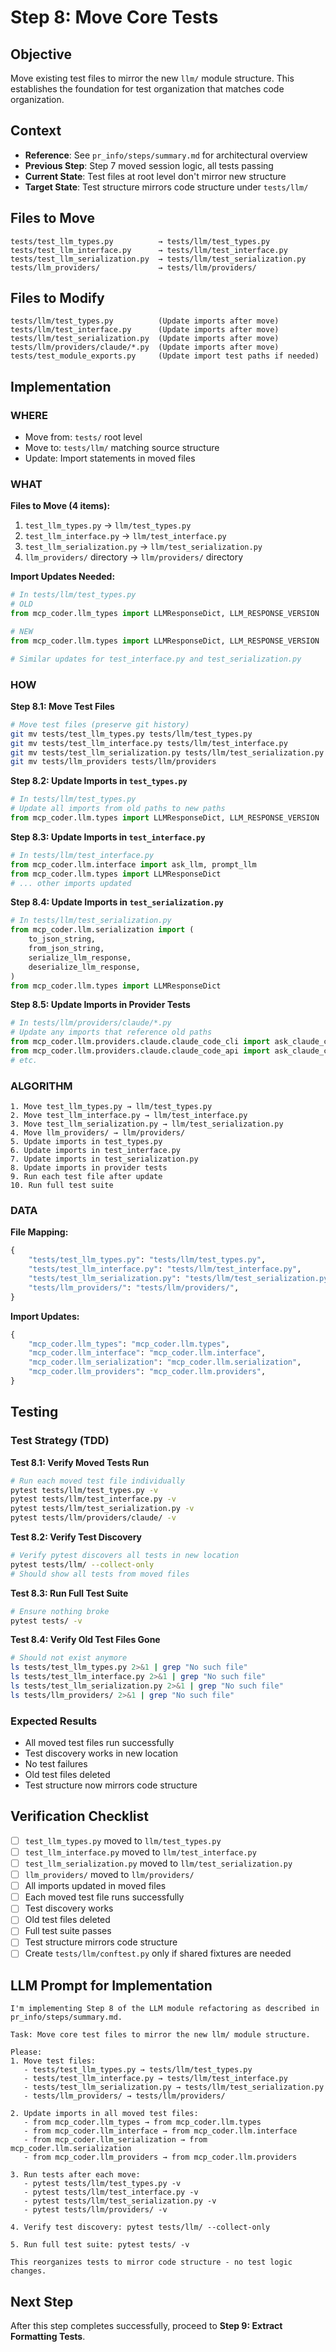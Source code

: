 # Step 8: Move Core Tests

## Objective
Move existing test files to mirror the new `llm/` module structure. This establishes the foundation for test organization that matches code organization.

## Context
- **Reference**: See `pr_info/steps/summary.md` for architectural overview
- **Previous Step**: Step 7 moved session logic, all tests passing
- **Current State**: Test files at root level don't mirror new structure
- **Target State**: Test structure mirrors code structure under `tests/llm/`

## Files to Move

```
tests/test_llm_types.py          → tests/llm/test_types.py
tests/test_llm_interface.py      → tests/llm/test_interface.py
tests/test_llm_serialization.py  → tests/llm/test_serialization.py
tests/llm_providers/             → tests/llm/providers/
```

## Files to Modify

```
tests/llm/test_types.py          (Update imports after move)
tests/llm/test_interface.py      (Update imports after move)
tests/llm/test_serialization.py  (Update imports after move)
tests/llm/providers/claude/*.py  (Update imports after move)
tests/test_module_exports.py     (Update import test paths if needed)
```

## Implementation

### WHERE
- Move from: `tests/` root level
- Move to: `tests/llm/` matching source structure
- Update: Import statements in moved files

### WHAT

**Files to Move (4 items):**
1. `test_llm_types.py` → `llm/test_types.py`
2. `test_llm_interface.py` → `llm/test_interface.py`
3. `test_llm_serialization.py` → `llm/test_serialization.py`
4. `llm_providers/` directory → `llm/providers/` directory

**Import Updates Needed:**
```python
# In tests/llm/test_types.py
# OLD
from mcp_coder.llm_types import LLMResponseDict, LLM_RESPONSE_VERSION

# NEW
from mcp_coder.llm.types import LLMResponseDict, LLM_RESPONSE_VERSION

# Similar updates for test_interface.py and test_serialization.py
```

### HOW

**Step 8.1: Move Test Files**

```bash
# Move test files (preserve git history)
git mv tests/test_llm_types.py tests/llm/test_types.py
git mv tests/test_llm_interface.py tests/llm/test_interface.py
git mv tests/test_llm_serialization.py tests/llm/test_serialization.py
git mv tests/llm_providers tests/llm/providers
```

**Step 8.2: Update Imports in `test_types.py`**

```python
# In tests/llm/test_types.py
# Update all imports from old paths to new paths
from mcp_coder.llm.types import LLMResponseDict, LLM_RESPONSE_VERSION
```

**Step 8.3: Update Imports in `test_interface.py`**

```python
# In tests/llm/test_interface.py
from mcp_coder.llm.interface import ask_llm, prompt_llm
from mcp_coder.llm.types import LLMResponseDict
# ... other imports updated
```

**Step 8.4: Update Imports in `test_serialization.py`**

```python
# In tests/llm/test_serialization.py
from mcp_coder.llm.serialization import (
    to_json_string,
    from_json_string,
    serialize_llm_response,
    deserialize_llm_response,
)
from mcp_coder.llm.types import LLMResponseDict
```

**Step 8.5: Update Imports in Provider Tests**

```python
# In tests/llm/providers/claude/*.py
# Update any imports that reference old paths
from mcp_coder.llm.providers.claude.claude_code_cli import ask_claude_code_cli
from mcp_coder.llm.providers.claude.claude_code_api import ask_claude_code_api
# etc.
```

### ALGORITHM
```
1. Move test_llm_types.py → llm/test_types.py
2. Move test_llm_interface.py → llm/test_interface.py
3. Move test_llm_serialization.py → llm/test_serialization.py
4. Move llm_providers/ → llm/providers/
5. Update imports in test_types.py
6. Update imports in test_interface.py
7. Update imports in test_serialization.py
8. Update imports in provider tests
9. Run each test file after update
10. Run full test suite
```

### DATA

**File Mapping:**
```python
{
    "tests/test_llm_types.py": "tests/llm/test_types.py",
    "tests/test_llm_interface.py": "tests/llm/test_interface.py",
    "tests/test_llm_serialization.py": "tests/llm/test_serialization.py",
    "tests/llm_providers/": "tests/llm/providers/",
}
```

**Import Updates:**
```python
{
    "mcp_coder.llm_types": "mcp_coder.llm.types",
    "mcp_coder.llm_interface": "mcp_coder.llm.interface",
    "mcp_coder.llm_serialization": "mcp_coder.llm.serialization",
    "mcp_coder.llm_providers": "mcp_coder.llm.providers",
}
```

## Testing

### Test Strategy (TDD)

**Test 8.1: Verify Moved Tests Run**

```bash
# Run each moved test file individually
pytest tests/llm/test_types.py -v
pytest tests/llm/test_interface.py -v
pytest tests/llm/test_serialization.py -v
pytest tests/llm/providers/claude/ -v
```

**Test 8.2: Verify Test Discovery**

```bash
# Verify pytest discovers all tests in new location
pytest tests/llm/ --collect-only
# Should show all tests from moved files
```

**Test 8.3: Run Full Test Suite**

```bash
# Ensure nothing broke
pytest tests/ -v
```

**Test 8.4: Verify Old Test Files Gone**

```bash
# Should not exist anymore
ls tests/test_llm_types.py 2>&1 | grep "No such file"
ls tests/test_llm_interface.py 2>&1 | grep "No such file"
ls tests/test_llm_serialization.py 2>&1 | grep "No such file"
ls tests/llm_providers/ 2>&1 | grep "No such file"
```

### Expected Results
- All moved test files run successfully
- Test discovery works in new location
- No test failures
- Old test files deleted
- Test structure now mirrors code structure

## Verification Checklist
- [ ] `test_llm_types.py` moved to `llm/test_types.py`
- [ ] `test_llm_interface.py` moved to `llm/test_interface.py`
- [ ] `test_llm_serialization.py` moved to `llm/test_serialization.py`
- [ ] `llm_providers/` moved to `llm/providers/`
- [ ] All imports updated in moved files
- [ ] Each moved test file runs successfully
- [ ] Test discovery works
- [ ] Old test files deleted
- [ ] Full test suite passes
- [ ] Test structure mirrors code structure
- [ ] Create `tests/llm/conftest.py` only if shared fixtures are needed

## LLM Prompt for Implementation

```
I'm implementing Step 8 of the LLM module refactoring as described in pr_info/steps/summary.md.

Task: Move core test files to mirror the new llm/ module structure.

Please:
1. Move test files:
   - tests/test_llm_types.py → tests/llm/test_types.py
   - tests/test_llm_interface.py → tests/llm/test_interface.py
   - tests/test_llm_serialization.py → tests/llm/test_serialization.py
   - tests/llm_providers/ → tests/llm/providers/

2. Update imports in all moved test files:
   - from mcp_coder.llm_types → from mcp_coder.llm.types
   - from mcp_coder.llm_interface → from mcp_coder.llm.interface
   - from mcp_coder.llm_serialization → from mcp_coder.llm.serialization
   - from mcp_coder.llm_providers → from mcp_coder.llm.providers

3. Run tests after each move:
   - pytest tests/llm/test_types.py -v
   - pytest tests/llm/test_interface.py -v
   - pytest tests/llm/test_serialization.py -v
   - pytest tests/llm/providers/ -v

4. Verify test discovery: pytest tests/llm/ --collect-only

5. Run full test suite: pytest tests/ -v

This reorganizes tests to mirror code structure - no test logic changes.
```

## Next Step
After this step completes successfully, proceed to **Step 9: Extract Formatting Tests**.
